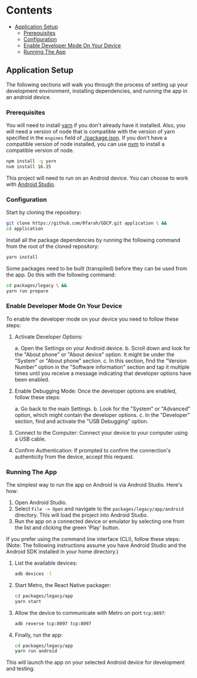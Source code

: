 # Contents <!-- omit in toc -->

- [Application Setup](#application-setup)
  - [Prerequisites](#prerequisites)
  - [Configuration](#configuration)
  - [Enable Developer Mode On Your Device](#enable-developer-mode-on-your-device)
  - [Running The App](#run-the-app)

## Application Setup 

The following sections will walk you through the process of setting up your development environment, installing dependencies, and running the app in an android device.

### Prerequisites

You will need to install [yarn](https://yarnpkg.com) if you don't already have it installed. Also, you will need a version of node that is compatible with the version of yarn specified in the `engines` field of [./package.json](./package.json). If you don't have a compatible version of node installed, you can use [nvm](https://github.com/nvm-sh/nvm) to install a compatible version of node.

```sh
npm install -g yarn
nvm install 16.15
```

This project will need to run on an Android device. You can choose to work with [Android Studio](https://developer.android.com/studio).

### Configuration

Start by cloning the repository:

```sh
git clone https://github.com/0farah/GDCP.git application \ &&
cd application
```

Install all the package dependencies by running the following command from the root of the cloned repository:

```sh
yarn install
```

Some packages need to be built (transpiled) before they can be used from the app. Do this with the following command:

```sh
cd packages/legacy \ &&
yarn run prepare
```

### Enable Developer Mode On Your Device
To enable the developer mode on your device you need to follow these steps:

1. Activate Developer Options:

    a. Open the Settings on your Android device.
    b. Scroll down and look for the "About phone" or "About device" option. It might be under the "System" or "About phone" section.
    c. In this section, find the "Version Number" option in the "Software information" section and tap it multiple times until you receive a message indicating that developer options have been enabled.

2. Enable Debugging Mode:
Once the developer options are enabled, follow these steps:

    a. Go back to the main Settings.
    b. Look for the "System" or "Advanced" option, which might contain the developer options.
    c. In the "Developer" section, find and activate the "USB Debugging" option.

3. Connect to the Computer:
Connect your device to your computer using a USB cable.

4. Confirm Authentication:
If prompted to confirm the connection's authenticity from the device, accept this request.


### Running The App

The simplest way to run the app on Android is via Android Studio. Here's how:

1. Open Android Studio.
2. Select `File -> Open` and navigate to the `packages/legacy/app/android` directory. This will load the project into Android Studio.
3. Run the app on a connected device or emulator by selecting one from the list and clicking the green 'Play' button.

If you prefer using the command line interface (CLI), follow these steps:
(Note: The following instructions assume you have Android Studio and the Android SDK installed in your home directory.)

1. List the available devices:

   ```sh
   adb devices -l
   ```

2. Start Metro, the React Native packager:

   ```sh
   cd packages/legacy/app
   yarn start
   ```

5. Allow the device to communicate with Metro on port `tcp:8097`:

   ```sh
   adb reverse tcp:8097 tcp:8097
   ```

6. Finally, run the app:

   ```sh
   cd packages/legacy/app
   yarn run android
   ```

This will launch the app on your selected Android device for development and testing.
